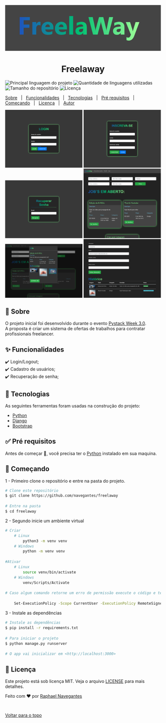 <div align="center" id="top"> 
  <img src="./public/logo.png" alt="Freelaway" />

<!-- &#xa0; -->

  <!-- <a href="https://freelaway.netlify.com">Demo</a> -->
</div>

<div align="center"> 
  <h1 align="center">Freelaway</h1>
  <!-- <img src="./public/pystack_week.png" alt="Freelaway" width=200 /> -->
</div>

<p>
  <img alt="Principal linguagem do projeto" src="https://img.shields.io/github/languages/top/navegantes/freelaway?color=56BEB8" />

  <img alt="Quantidade de linguagens utilizadas" src="https://img.shields.io/github/languages/count/navegantes/freelaway?color=56BEB8" />

  <img alt="Tamanho do repositório" src="https://img.shields.io/github/repo-size/navegantes/freelaway?color=56BEB8" />

  <img alt="Licença" src="https://img.shields.io/github/license/navegantes/freelaway?color=56BEB8" />

  <!-- <img alt="Github issues" src="https://img.shields.io/github/issues/navegantes/freelaway?color=56BEB8" /> -->

  <!-- <img alt="Github forks" src="https://img.shields.io/github/forks/navegantes/freelaway?color=56BEB8" /> -->

  <!-- <img alt="Github stars" src="https://img.shields.io/github/stars/navegantes/freelaway?color=56BEB8" /> -->
</p>

<!-- Status -->

<!-- <h4 align="center">
	🚧  Freelaway 🚀 Em construção...  🚧
</h4>

<hr> -->

<p>
  <a href="#dart-sobre">Sobre</a> &#xa0; | &#xa0; 
  <a href="#sparkles-funcionalidades">Funcionalidades</a> &#xa0; | &#xa0;
  <a href="#rocket-tecnologias">Tecnologias</a> &#xa0; | &#xa0;
  <a href="#white_check_mark-pré-requisitos">Pré requisitos</a> &#xa0; | &#xa0;
  <a href="#checkered_flag-começando">Começando</a> &#xa0; | &#xa0;
  <a href="#memo-licença">Licença</a> &#xa0; | &#xa0;
  <a href="https://github.com/navegantes" target="_blank">Autor</a>
</p>

<p>
  <img alt="Login" src="public/login.png" width=250>
  <img alt="cadastrar" src="public/cadastrar.png" width=250>
  <img alt="Recuprerar senha" src="public/recuperar_senha.png" width=250>
  <img alt="Encontrar job" src="public/encontrar_jobs.png" width=250>
  <img alt="Job" src="public/job.png" width=250>
  <img alt="Perfil" src="public/perfil.png" width=250>
</p>

## 🎯 Sobre

O projeto inicial foi desenvolvido durante o evento [Pystack Week 3.0](https://pythonando.com.br).\
A proposta é criar um sistema de ofertas de trabalhos para contratar profissionais freelancer.

## ✨ Funcionalidades

✔️ Login/Logout;\
✔️ Cadastro de usuários;\
✔️ Recuperação de senha;

## 🚀 Tecnologias

As seguintes ferramentas foram usadas na construção do projeto:

- [Python](https://www.python.org/)
- [Django](https://nodejs.org/en/)
- [Bootstrap](https://getbootstrap.com/)

## ✅ Pré requisitos

Antes de começar 🏁, você precisa ter o [Python](https://www.python.org/downloads/) instalado em sua maquina.

## 🏁 Começando

1 - Primeiro clone o repositório e entre na pasta do projeto.

```bash
# Clone este repositório
$ git clone https://github.com/navegantes/freelaway

# Entre na pasta
$ cd freelaway
```

2 - Segundo inicie um ambiente virtual

```bash
# Criar
	# Linux
		python3 -m venv venv
	# Windows
		python -m venv venv

#Ativar
	# Linux
		source venv/bin/activate
	# Windows
		venv/Scripts/Activate

# Caso algum comando retorne um erro de permissão execute o código e tente novamente:

	Set-ExecutionPolicy -Scope CurrentUser -ExecutionPolicy RemoteSigned
```

3 - Instale as dependências

```bash
# Instale as dependências
$ pip install -r requirements.txt

# Para iniciar o projeto
$ python manage.py runserver

# O app vai inicializar em <http://localhost:3000>
```

## 📝 Licença

Este projeto está sob licença MIT. Veja o arquivo [LICENSE](LICENSE) para mais detalhes.

Feito com ❤️ por <a href="https://github.com/navegantes" target="_blank">Raphael Navegantes</a>

&#xa0;

<a href="#top">Voltar para o topo</a>
